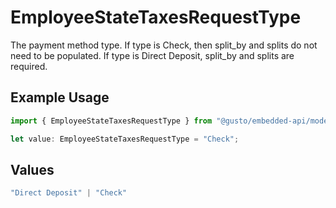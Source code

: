 # EmployeeStateTaxesRequestType

The payment method type. If type is Check, then split_by and splits do not need to be populated. If type is Direct Deposit, split_by and splits are required.

## Example Usage

```typescript
import { EmployeeStateTaxesRequestType } from "@gusto/embedded-api/models/components/employeestatetaxesrequest.js";

let value: EmployeeStateTaxesRequestType = "Check";
```

## Values

```typescript
"Direct Deposit" | "Check"
```